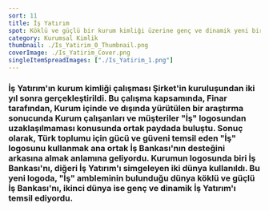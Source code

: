 ```yaml
---
sort: 11
title: İş Yatırım
spot: Köklü ve güçlü bir kurum kimliği üzerine genç ve dinamik yeni bir kimlik inşa etmek
category: Kurumsal Kimlik
thumbnail: ./Is_Yatirim_0_Thumbnail.png
coverImage: ./Is_Yatirim_Cover.png
singleItemSpreadImages: ["./Is_Yatirim_1.png"]
---
```


### İş Yatırım'ın kurum kimliği çalışması Şirket'in kuruluşundan iki yıl sonra gerçekleştirildi. Bu çalışma kapsamında, Finar tarafından, Kurum içinde ve dışında yürütülen bir araştırma sonucunda Kurum çalışanları ve müşteriler "İş" logosundan uzaklaşılmaması konusunda ortak paydada buluştu. Sonuç olarak, Türk toplumu için gücü ve güveni temsil eden "İş" logosunu kullanmak ana ortak İş Bankası'nın desteğini arkasına almak anlamına geliyordu. Kurumun logosunda biri İş Bankası'nı, diğeri İş Yatırım'ı simgeleyen iki dünya kullanıldı. Bu yeni logoda, "İş" ambleminin bulunduğu dünya köklü ve güçlü İş Bankası'nı, ikinci dünya ise genç ve dinamik İş Yatırım'ı temsil ediyordu.
